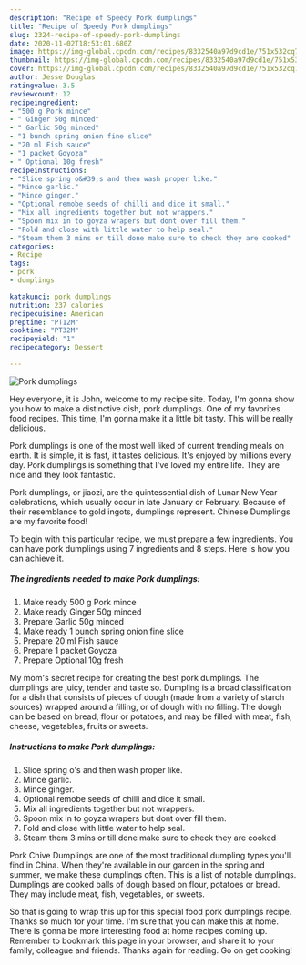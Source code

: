 ```yaml
---
description: "Recipe of Speedy Pork dumplings"
title: "Recipe of Speedy Pork dumplings"
slug: 2324-recipe-of-speedy-pork-dumplings
date: 2020-11-02T18:53:01.680Z
image: https://img-global.cpcdn.com/recipes/8332540a97d9cd1e/751x532cq70/pork-dumplings-recipe-main-photo.jpg
thumbnail: https://img-global.cpcdn.com/recipes/8332540a97d9cd1e/751x532cq70/pork-dumplings-recipe-main-photo.jpg
cover: https://img-global.cpcdn.com/recipes/8332540a97d9cd1e/751x532cq70/pork-dumplings-recipe-main-photo.jpg
author: Jesse Douglas
ratingvalue: 3.5
reviewcount: 12
recipeingredient:
- "500 g Pork mince"
- " Ginger 50g minced"
- " Garlic 50g minced"
- "1 bunch spring onion fine slice"
- "20 ml Fish sauce"
- "1 packet Goyoza"
- " Optional 10g fresh"
recipeinstructions:
- "Slice spring o&#39;s and then wash proper like."
- "Mince garlic."
- "Mince ginger."
- "Optional remobe seeds of chilli and dice it small."
- "Mix all ingredients together but not wrappers."
- "Spoon mix in to goyza wrapers but dont over fill them."
- "Fold and close with little water to help seal."
- "Steam them 3 mins or till done make sure to check they are cooked"
categories:
- Recipe
tags:
- pork
- dumplings

katakunci: pork dumplings 
nutrition: 237 calories
recipecuisine: American
preptime: "PT12M"
cooktime: "PT32M"
recipeyield: "1"
recipecategory: Dessert

---
```



![Pork dumplings](https://img-global.cpcdn.com/recipes/8332540a97d9cd1e/751x532cq70/pork-dumplings-recipe-main-photo.jpg)

Hey everyone, it is John, welcome to my recipe site. Today, I'm gonna show you how to make a distinctive dish, pork dumplings. One of my favorites food recipes. This time, I'm gonna make it a little bit tasty. This will be really delicious.

Pork dumplings is one of the most well liked of current trending meals on earth. It is simple, it is fast, it tastes delicious. It's enjoyed by millions every day. Pork dumplings is something that I've loved my entire life. They are nice and they look fantastic.

Pork dumplings, or jiaozi, are the quintessential dish of Lunar New Year celebrations, which usually occur in late January or February. Because of their resemblance to gold ingots, dumplings represent. Chinese Dumplings are my favorite food!


To begin with this particular recipe, we must prepare a few ingredients. You can have pork dumplings using 7 ingredients and 8 steps. Here is how you can achieve it.

<!--inarticleads1-->

##### The ingredients needed to make Pork dumplings:

1. Make ready 500 g Pork mince
1. Make ready  Ginger 50g minced
1. Prepare  Garlic 50g minced
1. Make ready 1 bunch spring onion fine slice
1. Prepare 20 ml Fish sauce
1. Prepare 1 packet Goyoza
1. Prepare  Optional 10g fresh


My mom&#39;s secret recipe for creating the best pork dumplings. The dumplings are juicy, tender and taste so. Dumpling is a broad classification for a dish that consists of pieces of dough (made from a variety of starch sources) wrapped around a filling, or of dough with no filling. The dough can be based on bread, flour or potatoes, and may be filled with meat, fish, cheese, vegetables, fruits or sweets. 

<!--inarticleads2-->

##### Instructions to make Pork dumplings:

1. Slice spring o&#39;s and then wash proper like.
1. Mince garlic.
1. Mince ginger.
1. Optional remobe seeds of chilli and dice it small.
1. Mix all ingredients together but not wrappers.
1. Spoon mix in to goyza wrapers but dont over fill them.
1. Fold and close with little water to help seal.
1. Steam them 3 mins or till done make sure to check they are cooked


Pork Chive Dumplings are one of the most traditional dumpling types you&#39;ll find in China. When they&#39;re available in our garden in the spring and summer, we make these dumplings often. This is a list of notable dumplings. Dumplings are cooked balls of dough based on flour, potatoes or bread. They may include meat, fish, vegetables, or sweets. 

So that is going to wrap this up for this special food pork dumplings recipe. Thanks so much for your time. I'm sure that you can make this at home. There is gonna be more interesting food at home recipes coming up. Remember to bookmark this page in your browser, and share it to your family, colleague and friends. Thanks again for reading. Go on get cooking!
